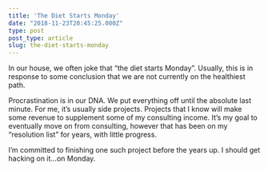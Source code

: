 ```yaml
---
title: 'The Diet Starts Monday'
date: "2018-11-23T20:45:25.000Z"
type: post 
post_type: article
slug: the-diet-starts-monday
---
```

In our house, we often joke that “the diet starts Monday”. Usually, this is in response to some conclusion that we are not currently on the healthiest path. 

Procrastination is in our DNA. We put everything off until the absolute last minute. For me, it’s usually side projects. Projects that I know will make some revenue to supplement some of my consulting income. It’s my goal to eventually move on from consulting, however that has been on my “resolution list” for years, with little progress. 

I’m committed to finishing one such project before the years up. I should get hacking on it...on Monday. 



